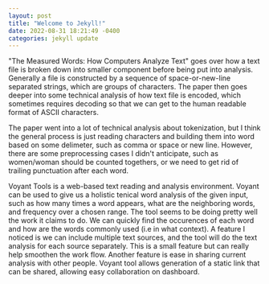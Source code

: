 ```yaml
---
layout: post
title: "Welcome to Jekyll!"
date: 2022-08-31 18:21:49 -0400
categories: jekyll update
---
```


"The Measured Words: How Computers Analyze Text" goes over how a text file is broken down into smaller component before being put into analysis. Generally a file is constructed by a sequence of space-or-new-line separated strings, which are groups of characters. The paper then goes deeper into some technical analysis of how text file is encoded, which sometimes requires decoding so that we can get to the human readable format of ASCII characters.

The paper went into a lot of technical analysis about tokenization, but I think the general process is just reading characters and building them into word based on some delimeter, such as comma or space or new line. However, there are some preprocessing cases I didn't anticipate, such as women/woman should be counted togethers, or we need to get rid of trailing punctuation after each word.

Voyant Tools is a web-based text reading and analysis environment. Voyant can be used to give us a holistic tenical word analysis of the given input, such as how many times a word appears, what are the neighboring words, and frequency over a chosen range. The tool seems to be doing pretty well the work it claims to do. We can quickly find the occurences of each word and how are the words commonly used (i.e in what context). A feature I noticed is we can include multiple text sources, and the tool will do the text analysis for each source separately. This is a small feature but can really help smoothen the work flow. Another feature is ease in sharing current analysis with other people. Voyant tool allows generation of a static link that can be shared, allowing easy collaboration on dashboard.
